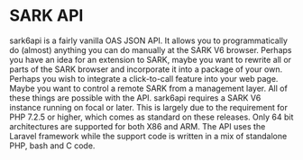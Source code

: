 # SARK API
sark6api is a fairly vanilla OAS JSON API. It allows you to programmatically do (almost) anything you can do manually at the SARK V6 browser. Perhaps you have an idea for an extension to SARK, maybe you want to rewrite all or parts of the SARK browser and incorporate it into a package of your own. Perhaps you wish to integrate a click-to-call feature into your web page. Maybe you want to control a remote SARK from a management layer. All of these things are possible with the API.
sark6api requires a SARK V6 instance running on focal or later. This is largely due to the requirement for PHP 7.2.5 or higher, which comes as standard on these releases. Only 64 bit architectures are supported for both X86 and ARM.
The API uses the Laravel framework while the support code is written in a mix of standalone PHP, bash and C code.